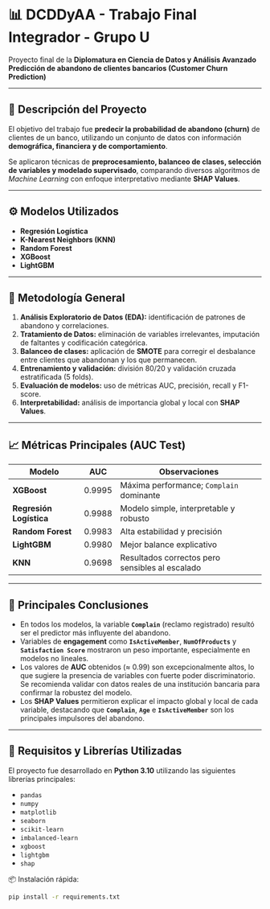 # 📊 DCDDyAA - Trabajo Final Integrador - Grupo U

Proyecto final de la **Diplomatura en Ciencia de Datos y Análisis Avanzado**  
**Predicción de abandono de clientes bancarios (Customer Churn Prediction)**  

---

## 📘 Descripción del Proyecto  

El objetivo del trabajo fue **predecir la probabilidad de abandono (churn)** de clientes de un banco, utilizando un conjunto de datos con información **demográfica, financiera y de comportamiento**.  

Se aplicaron técnicas de **preprocesamiento, balanceo de clases, selección de variables y modelado supervisado**, comparando diversos algoritmos de *Machine Learning* con enfoque interpretativo mediante **SHAP Values**.

---

## ⚙️ Modelos Utilizados

- **Regresión Logística**
- **K-Nearest Neighbors (KNN)**
- **Random Forest**
- **XGBoost**
- **LightGBM**

---

## 🧠 Metodología General

1. **Análisis Exploratorio de Datos (EDA):** identificación de patrones de abandono y correlaciones.  
2. **Tratamiento de Datos:** eliminación de variables irrelevantes, imputación de faltantes y codificación categórica.  
3. **Balanceo de clases:** aplicación de **SMOTE** para corregir el desbalance entre clientes que abandonan y los que permanecen.  
4. **Entrenamiento y validación:** división 80/20 y validación cruzada estratificada (5 folds).  
5. **Evaluación de modelos:** uso de métricas AUC, precisión, recall y F1-score.  
6. **Interpretabilidad:** análisis de importancia global y local con **SHAP Values**.  

---

## 📈 Métricas Principales (AUC Test)

| Modelo                | AUC    | Observaciones |
|-----------------------|--------|----------------|
| **XGBoost**           | 0.9995 | Máxima performance; `Complain` dominante |
| **Regresión Logística** | 0.9988 | Modelo simple, interpretable y robusto |
| **Random Forest**     | 0.9983 | Alta estabilidad y precisión |
| **LightGBM**          | 0.9980 | Mejor balance explicativo |
| **KNN**               | 0.9698 | Resultados correctos pero sensibles al escalado |

---

## 🧾 Principales Conclusiones

- En todos los modelos, la variable **`Complain`** (reclamo registrado) resultó ser el predictor más influyente del abandono.  
- Variables de **engagement** como **`IsActiveMember`**, **`NumOfProducts`** y **`Satisfaction Score`** mostraron un peso importante, especialmente en modelos no lineales.  
- Los valores de **AUC** obtenidos (≈ 0.99) son excepcionalmente altos, lo que sugiere la presencia de variables con fuerte poder discriminatorio.  
  Se recomienda validar con datos reales de una institución bancaria para confirmar la robustez del modelo.  
- Los **SHAP Values** permitieron explicar el impacto global y local de cada variable, destacando que **`Complain`**, **`Age`** e **`IsActiveMember`** son los principales impulsores del abandono.

---

## 🧩 Requisitos y Librerías Utilizadas

El proyecto fue desarrollado en **Python 3.10** utilizando las siguientes librerías principales:

- `pandas`  
- `numpy`  
- `matplotlib`  
- `seaborn`  
- `scikit-learn`  
- `imbalanced-learn`  
- `xgboost`  
- `lightgbm`  
- `shap`  

📦 Instalación rápida:

```bash
pip install -r requirements.txt
